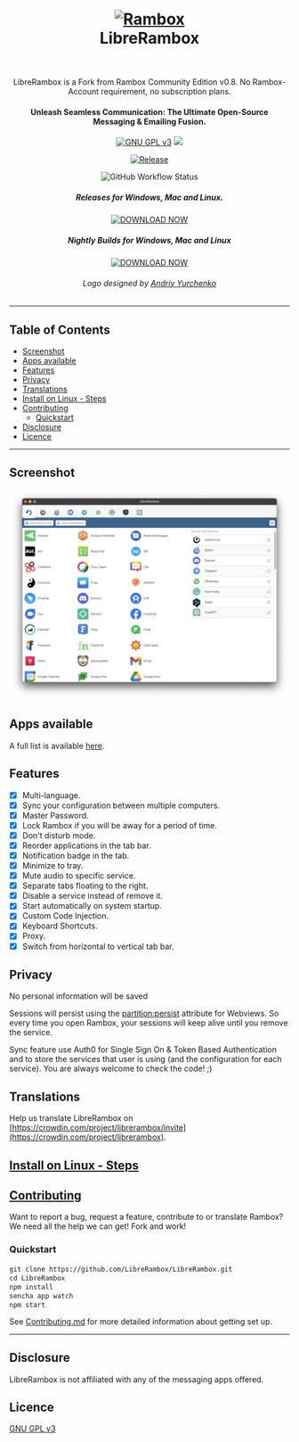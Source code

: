 <div align="center">
  <h1>
    <br />
    <a href="https://rambox.pro"><img src="./resources/Icon.png" width="256px" alt="Rambox" /></a><br />
    LibreRambox
    <br /><br/>
  </h1>
	LibreRambox is a Fork from Rambox Community Edition v0.8. No Rambox-Account requirement, no subscription plans. 

  <h4>Unleash Seamless Communication: The Ultimate Open-Source Messaging & Emailing Fusion.</h4>

  <p>
    <a href="https://www.gnu.org/licenses/gpl-3.0.en.html" target="_blank"><img src="https://img.shields.io/github/license/saenzramiro/rambox.svg" alt="GNU GPL v3" /></a>
    <a title="Crowdin" target="_blank" href="https://crowdin.com/project/librerambox"><img src="https://badges.crowdin.net/librerambox/localized.svg"></a>
  </p>
	<p>
		<a target="_blank" href="https://github.com/LibreRambox/LibreRambox/releases"> <img alt="Release" src="https://img.shields.io/github/v/release/LibreRambox/LibreRambox"></a>
	</p>
  <p>
    <img alt="GitHub Workflow Status" src="https://img.shields.io/github/actions/workflow/status/LibreRambox/LibreRambox/build.yml">
  </p>

  <h5>Releases for Windows, Mac and Linux.</h5>

  <a href="https://github.com/LibreRambox/LibreRambox/releases" target="_blank"><img src="https://cdn.rawgit.com/saenzramiro/rambox/gh-pages/images/img-download.svg" width="250" alt="DOWNLOAD NOW" /></a>

  <h5>Nightly Builds for Windows, Mac and Linux</h5>

  <a href="https://github.com/LibreRambox/LibreRambox/actions/workflows/build.yml" target="_blank"><img src="https://cdn.rawgit.com/saenzramiro/rambox/gh-pages/images/img-download.svg" width="150" alt="DOWNLOAD NOW" /></a>


  <h6>Logo designed by <a href="https://www.linkedin.com/in/andriyyurchenko/" target="_blank">Andriy Yurchenko</a></h6>
</div>

---

## Table of Contents

- [Screenshot](#screenshot)
- [Apps available](#apps-available)
- [Features](#features)
- [Privacy](#privacy)
- [Translations](#translations)
- [Install on Linux - Steps](#install-on-linux---steps)
- [Contributing](#contributing)
  - [Quickstart](#quickstart)
- [Disclosure](#disclosure)
- [Licence](#licence)

---

## Screenshot

![Rambox](./resources/screenshots/mac.png)

## Apps available

A full list is available [here](services.md).

## Features

- [x] Multi-language.
- [x] Sync your configuration between multiple computers.
- [x] Master Password.
- [x] Lock Rambox if you will be away for a period of time.
- [x] Don't disturb mode.
- [x] Reorder applications in the tab bar.
- [x] Notification badge in the tab.
- [x] Minimize to tray.
- [x] Mute audio to specific service.
- [x] Separate tabs floating to the right.
- [x] Disable a service instead of remove it.
- [x] Start automatically on system startup.
- [x] Custom Code Injection.
- [x] Keyboard Shortcuts.
- [x] Proxy.
- [x] Switch from horizontal to vertical tab bar.

## Privacy

No personal information will be saved

Sessions will persist using the [partition:persist](https://electronjs.org/docs/api/webview-tag#partition) attribute for Webviews.
So every time you open Rambox, your sessions will keep alive until you remove the service.

Sync feature use Auth0 for Single Sign On & Token Based Authentication and to store the services that user is using (and the configuration for each service).
You are always welcome to check the code! ;)

## Translations

Help us translate LibreRambox on [https://crowdin.com/project/librerambox/invite](https://crowdin.com/project/librerambox).

## [Install on Linux - Steps](https://github.com/ramboxapp/LibreRambox/wiki/Install-on-Linux)

## [Contributing](./CONTRIBUTING.md)

Want to report a bug, request a feature, contribute to or translate Rambox?
We need all the help we can get!
Fork and work!

### Quickstart

```shell
git clone https://github.com/LibreRambox/LibreRambox.git
cd LibreRambox
npm install
sencha app watch
npm start
```

See [Contributing.md](./CONTRIBUTING.md) for more detailed information about getting set up.

---

## Disclosure

LibreRambox is not affiliated with any of the messaging apps offered.

## Licence

[GNU GPL v3](https://github.com/LibreRambox/LibreRambox/blob/master/LICENSE)
